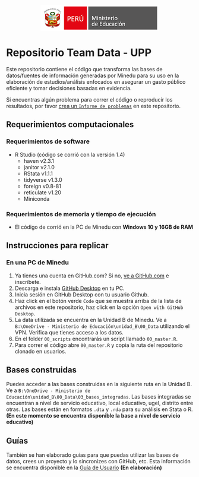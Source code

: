 <p align="center">
	<img src="https://github.com/analistaup29/00_Data/blob/main/img/logo_minedu.png?raw=true")>
</p>

# Repositorio Team Data - UPP

Este repositorio contiene el código que transforma las bases de datos/fuentes de información generadas por Minedu para su uso en la elaboración de estudios/análisis enfocados en asegurar un gasto público eficiente y tomar decisiones basadas en evidencia.

Si encuentras algún problema para correr el código o reproducir los resultados, por favor [crea un `Informe de problemas`](https://github.com/analistaup29/00_Data/issues/new) en este repositorio.

Requerimientos computacionales
------------------------------

### Requerimientos de software

- R Studio (código se corrió con la versión 1.4)
  - haven v2.3.1
  - janitor v2.1.0
  - RStata v1.1.1
  - tidyverse v1.3.0
  - foreign v0.8-81
  - reticulate v1.20
  - Miniconda

### Requerimientos de memoria y tiempo de ejecución

- El código de corrió en la PC de Minedu con **Windows 10 y 16GB de RAM**

Instrucciones para replicar
---------------------------

### En una PC de Minedu

1. Ya tienes una cuenta en GitHub.com? Si no, [ve a GitHub.com](https://github.com/join)  e inscríbete.
2. Descarga e instala [GitHub Desktop](https://desktop.github.com) en tu PC.
3. Inicia sesión en GitHub Desktop con tu usuario Github.
5. Haz click en el botón verde `Code` que se muestra arriba de la lista de archivos en este repositorio, haz click en la opción `Open with GitHub Desktop`.
7. La data utilizada se encuentra en la Unidad B de Minedu. Ve a `B:\OneDrive - Ministerio de Educación\unidad_B\00_Data` utilizando el VPN. Verifica que tienes acceso a los datos.
8. En el folder `00_scripts` encontrarás un script llamado `00_master.R`.
9. Para correr el código abre `00_master.R` y copia la ruta del repositorio clonado en usuarios.

Bases construidas
---------------------------

Puedes acceder a las bases construidas en la siguiente ruta en la Unidad B. Ve a `B:\OneDrive - Ministerio de Educación\unidad_B\00_Data\03_bases_integradas`. Las bases integradas se encuentran a nivel de servicio educativo, local educativo, ugel, distrito entre otras. Las bases están en formatos `.dta` y `.rda` para su análisis en Stata o R. **(En este momento se encuentra disponible la base a nivel de servicio educativo)**

Guías
---------------------------

También se han elaborado guías para que puedas utilizar las bases de datos, crees un proyecto y lo sincronizes con GitHub, etc. Esta información se encuentra disponible en la [Guía de Usuario](https://raw.githack.com/analistaup29/00_Data/main/04_documentacion/00_guia/01_resumen.html) **(En elaboración)**

&nbsp;
